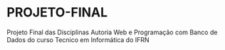 # PROJETO-FINAL
 
Projeto Final das Disciplinas Autoria Web e Programação com Banco de Dados do curso Tecnico em Informática do IFRN
